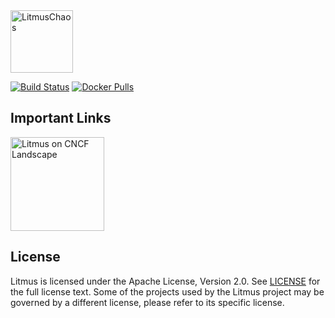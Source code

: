 <img alt="LitmusChaos" src="https://landscape.cncf.io/logos/litmus.svg" width="100">



[![Build Status](https://travis-ci.org/litmuschaos/litmus.svg?branch=master)](https://travis-ci.org/litmuschaos/litmus)
[![Docker Pulls](https://img.shields.io/docker/pulls/openebs/ansible-runner.svg)](https://hub.docker.com/r/openebs/ansible-runner)


## Important Links
<a href="https://landscape.cncf.io/selected=litmus">
  <img src="https://landscape.cncf.io/images/left-logo.svg" alt="Litmus on CNCF Landscape" width="150">
</a>

## License

Litmus is licensed under the Apache License, Version 2.0. See [LICENSE](./LICENSE) for the full license text. Some of 
the projects used by the Litmus project may be governed by a different license, please refer to its specific license.
